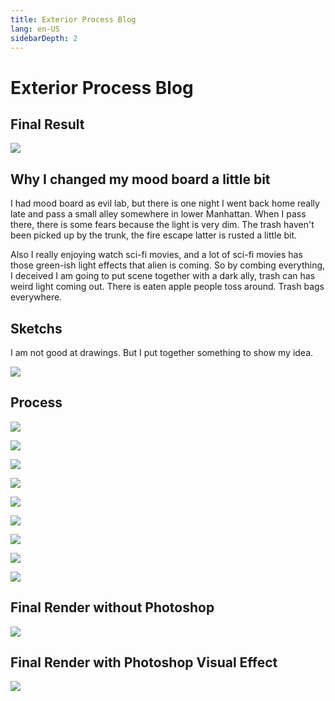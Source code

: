 ```yaml
---
title: Exterior Process Blog
lang: en-US
sidebarDepth: 2
---
```


# Exterior Process Blog

## Final Result

![](https://raw.githubusercontent.com/irwinchyi/imgbed/master/img/3D%20project%20Presentation.011.jpeg)



## Why I changed my mood board a little bit

I had mood board as evil lab, but there is one night I went back home really late and pass a small alley somewhere in lower Manhattan. When I pass there, there is some fears because the light is very dim. The trash haven't been picked up by the trunk, the fire escape latter is rusted a little bit. 

Also I really enjoying watch sci-fi movies, and a lot of sci-fi movies has those green-ish light effects that alien is coming. So by combing everything, I deceived I am going to put scene together with a dark ally, trash can has weird light coming out. There is eaten apple people toss around. Trash bags everywhere. 



## Sketchs

I am not good at drawings. But I put together something to show my idea. 

![](https://raw.githubusercontent.com/irwinchyi/imgbed/master/img/20211103161713.png)





## Process

![](https://raw.githubusercontent.com/irwinchyi/imgbed/master/img/3D%20project%20Presentation.001.jpeg)

![](https://raw.githubusercontent.com/irwinchyi/imgbed/master/img/3D%20project%20Presentation.002.jpeg)

![](https://raw.githubusercontent.com/irwinchyi/imgbed/master/img/3D%20project%20Presentation.003.jpeg)

![](https://raw.githubusercontent.com/irwinchyi/imgbed/master/img/3D%20project%20Presentation.004.jpeg)

![](https://raw.githubusercontent.com/irwinchyi/imgbed/master/img/3D%20project%20Presentation.005.jpeg)

![](https://raw.githubusercontent.com/irwinchyi/imgbed/master/img/3D%20project%20Presentation.006.jpeg)

![](https://raw.githubusercontent.com/irwinchyi/imgbed/master/img/3D%20project%20Presentation.007.jpeg)

![](https://raw.githubusercontent.com/irwinchyi/imgbed/master/img/3D%20project%20Presentation.008.jpeg)

![](https://raw.githubusercontent.com/irwinchyi/imgbed/master/img/3D%20project%20Presentation.009.jpeg)

## Final Render without Photoshop

![](https://raw.githubusercontent.com/irwinchyi/imgbed/master/img/3D%20project%20Presentation.010.jpeg)

## Final Render with Photoshop Visual Effect

![](https://raw.githubusercontent.com/irwinchyi/imgbed/master/img/3D%20project%20Presentation.011.jpeg)
